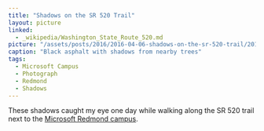 ```yaml
---
title: "Shadows on the SR 520 Trail"
layout: picture
linked:
  - _wikipedia/Washington_State_Route_520.md
picture: "/assets/posts/2016/2016-04-06-shadows-on-the-sr-520-trail/2016-04-06-shadows-on-the-sr-520-trail-smaller.jpg"
caption: "Black asphalt with shadows from nearby trees"
tags:
  - Microsoft Campus
  - Photograph
  - Redmond
  - Shadows
---
```


These shadows caught my eye one day while walking along the SR 520 trail next to the [Microsoft Redmond campus](https://en.wikipedia.org/wiki/Microsoft_Redmond_Campus).